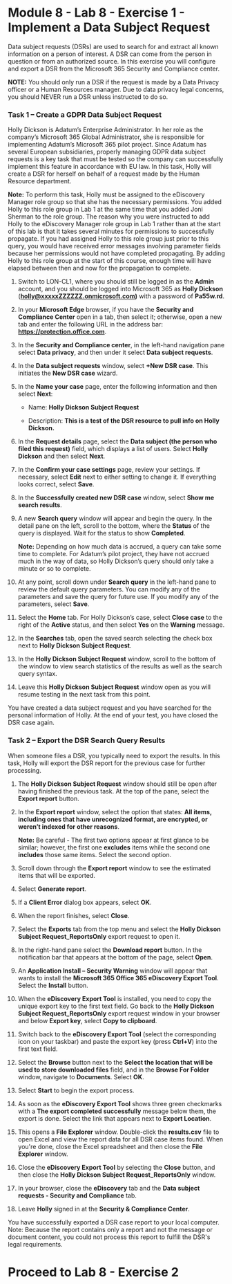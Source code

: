 # Module 8 - Lab 8 - Exercise 1 - Implement a Data Subject Request 

Data subject requests (DSRs) are used to search for and extract all known information on a person of interest. A DSR can come from the person in question or from an authorized source. In this exercise you will configure and export a DSR from the Microsoft 365 Security and Compliance center.

**NOTE:** You should only run a DSR if the request is made by a Data Privacy officer or a Human Resources manager. Due to data privacy legal concerns, you should NEVER run a DSR unless instructed to do so.

### Task 1 – Create a GDPR Data Subject Request

Holly Dickson is Adatum’s Enterprise Administrator. In her role as the company’s Microsoft 365 Global Administrator, she is responsible for implementing Adatum’s Microsoft 365 pilot project. Since Adatum has several European subsidiaries, properly managing GDPR data subject requests is a key task that must be tested so the company can successfully implement this feature in accordance with EU law. In this task, Holly will create a DSR for herself on behalf of a request made by the Human Resource department.

**Note:** To perform this task, Holly must be assigned to the eDiscovery Manager role group so that she has the necessary permissions. You added Holly to this role group in Lab 1 at the same time that you added Joni Sherman to the role group. The reason why you were instructed to add Holly to the eDiscovery Manager role group in Lab 1 rather than at the start of this lab is that it takes several minutes for permissions to successfully propagate. If you had assigned Holly to this role group just prior to this query, you would have received error messages involving parameter fields because her permissions would not have completed propagating. By adding Holly to this role group at the start of this course, enough time will have elapsed between then and now for the propagation to complete. 

1. Switch to LON-CL1, where you should still be logged in as the **Admin** account, and you should be logged into Microsoft 365 as **Holly Dickson** (**holly@xxxxxZZZZZZ.onmicrosoft.com)** with a password of **Pa55w.rd**. 

2. In your **Microsoft Edge** browser, if you have the **Security and Compliance Center** open in a tab, then select it; otherwise, open a new tab and enter the following URL in the address bar: **https://protection.office.com**.

3. In the **Security and Compliance center**, in the left-hand navigation pane select **Data privacy**, and then under it select **Data subject requests**.  

4. In the **Data subject requests** window, select **+New DSR case**. This initiates the **New DSR case** wizard.

5. In the **Name your case** page, enter the following information and then select **Next**:

	- Name: **Holly Dickson Subject Request**

	- Description: **This is a test of the DSR resource to pull info on Holly Dickson.**

6. In the **Request details** page, select the **Data subject (the person who filed this request)** field, which displays a list of users. Select **Holly Dickson** and then select **Next**.

7. In the **Confirm your case settings** page, review your settings. If necessary, select **Edit** next to either setting to change it. If everything looks correct, select **Save**.

8. In the **Successfully created new DSR case** window, select **Show me search results**.

9. A new **Search query** window will appear and begin the query. In the detail pane on the left, scroll to the bottom, where the **Status** of the query is displayed. Wait for the status to show **Completed**.  <br/>

	‎**Note:** Depending on how much data is accrued, a query can take some time to complete. For Adatum’s pilot project, they have not accrued much in the way of data, so Holly Dickson’s query should only take a minute or so to complete.

10. At any point, scroll down under **Search query** in the left-hand pane to review the default query parameters. You can modify any of the parameters and save the query for future use. If you modify any of the parameters, select **Save**.

11. Select the **Home** tab. For Holly Dickson’s case, select **Close case** to the right of the **Active** status, and then select **Yes** on the **Warning** message. 

12. In the **Searches** tab, open the saved search selecting the check box next to **Holly Dickson Subject Request**. 

13. In the **Holly Dickson Subject Request** window, scroll to the bottom of the window to view search statistics of the results as well as the search query syntax. 

14. Leave this **Holly Dickson Subject Request** window open as you will resume testing in the next task from this point.

You have created a data subject request and you have searched for the personal information of Holly. At the end of your test, you have closed the DSR case again. 


### Task 2 – Export the DSR Search Query Results

When someone files a DSR, you typically need to export the results. In this task, Holly will export the DSR report for the previous case for further processing.

1. The **Holly Dickson Subject Request** window should still be open after having finished the previous task. At the top of the pane, select the **Export report** button.

3. In the **Export report** window, select the option that states: **All items, including ones that have unrecognized format, are encrypted, or weren’t indexed for other reasons**.  <br/>

	**Note:** Be careful - The first two options appear at first glance to be similar; however, the first one **excludes** items while the second one **includes** those same items. Select the second option.

4. Scroll down through the **Export report** window to see the estimated items that will be exported. 

5. Select **Generate report**.

6. If a **Client Error** dialog box appears, select **OK**. 

7. When the report finishes, select **Close**. 

8. Select the **Exports** tab from the top menu and select the **Holly Dickson Subject Request_ReportsOnly** export request to open it.

9. In the right-hand pane select the **Download report** button. In the notification bar that appears at the bottom of the page, select **Open**.

10. An **Application Install – Security Warning** window will appear that wants to install the **Microsoft 365 Office 365 eDiscovery Export Tool**. Select the **Install** button.

11. When the **eDiscovery Export Tool** is installed, you need to copy the unique export key to the first text field. Go back to the **Holly Dickson Subject Request_ReportsOnly** export request window in your browser and below **Export key**, select **Copy to clipboard**.

12. Switch back to the **eDiscovery Export Tool** (select the corresponding icon on your taskbar) and paste the export key (press **Ctrl+V**) into the first text field.

13. Select the **Browse** button next to the **Select the location that will be used to store downloaded files** field, and in the **Browse For Folder** window, navigate to **Documents**. Select **OK**.

14. Select **Start** to begin the export process.

15. As soon as the **eDiscovery Export Tool** shows three green checkmarks with a **The export completed successfully** message below them, the export is done. Select the link that appears next to **Export Location**.

16. This opens a **File Explorer** window. Double-click the **results.csv** file to open Excel and view the report data for all DSR case items found. When you're done, close the Excel spreadsheet and then close the **File Explorer** window.

17. Close the **eDiscovery Export Tool** by selecting the **Close** button, and then close the **Holly Dickson Subject Request_ReportsOnly** window.

18. In your browser, close the **eDiscovery** tab and the **Data subject requests - Security and Compliance** tab.

18. Leave **Holly** signed in at the **Security &amp; Compliance Center**.

You have successfully exported a DSR case report to your local computer. Note: Because the report contains only a report and not the message or document content, you could not process this report to fulfill the DSR's legal requirements.


# Proceed to Lab 8 - Exercise 2

